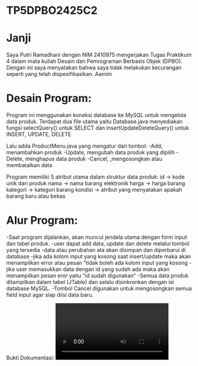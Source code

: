 # TP5DPBO2425C2

# Janji
Saya Putri Ramadhani dengan NIM 2410975 mengerjakan Tugas Praktikum 4 dalam mata kuliah Desain dan Pemrograman Berbasis Objek (DPBO).
Dengan ini saya menyatakan bahwa saya tidak melakukan kecurangan seperti yang telah dispesifikasikan.
Aamiin

# Desain Program:

Program ini menggunakan koneksi database ke MySQL untuk mengelola data produk. Terdapat dua file utama yaitu
Database.java
menyediakan fungsi selectQuery() untuk SELECT dan insertUpdateDeleteQuery() untuk INSERT, UPDATE, DELETE

Lalu adda ProductMenu.java yang mengatur dari tombol:
-Add, menambahkan produk
-Update, mengubah data produk yang dipilih
-Delete, menghapus data produk
-Cancel, ,mengosongkan atau membatalkan data

Program memiliki 5 atribut utama dalam struktur data produk:
id → kode unik dari produk
nama → nama barang elektronik
harga → harga barang
kategori → kategori barang
kondisi → atribut yang menyatakan apakah barang baru atau bekas

# Alur Program:

-Saat program dijalankan, akan muncul jendela utama dengan form input dan tabel produk.
-user dapat add data, update dan delete melalui tombol yang tersedia
-data atau perubahan ata akan disimpan dan diperbarui di database
-jika ada kolom input yang kosong saat insert/update maka akan menampilkan error atau pesan "tidak boleh ada kolom input yang kosong
-jika user memasukkan data dengan id yang sudah ada maka akan menampilkan pesan eror yaitu "id sudah digunakan"
-Semua data produk ditampilkan dalam tabel (JTable) dan selalu disinkronkan dengan isi database MySQL.
-Tombol Cancel digunakan untuk mengosongkan semua field input agar siap diisi data baru.

Bukti Dokumentasi:
![](Dokumentasi/buktii.tp5.mp4)

